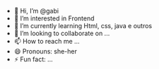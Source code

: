 - 👋 Hi, I’m @gabi
- 👀 I’m interested in Frontend
- 🌱 I’m currently learning Html, css, java e outros
- 💞️ I’m looking to collaborate on ...
- 📫 How to reach me ...
- 😄 Pronouns: she-her
- ⚡ Fun fact: ...

<!---
gabi369/gabi369 is a ✨ special ✨ repository because its `README.md` (this file) appears on your GitHub profile.
You can click the Preview link to take a look at your changes.
--->
